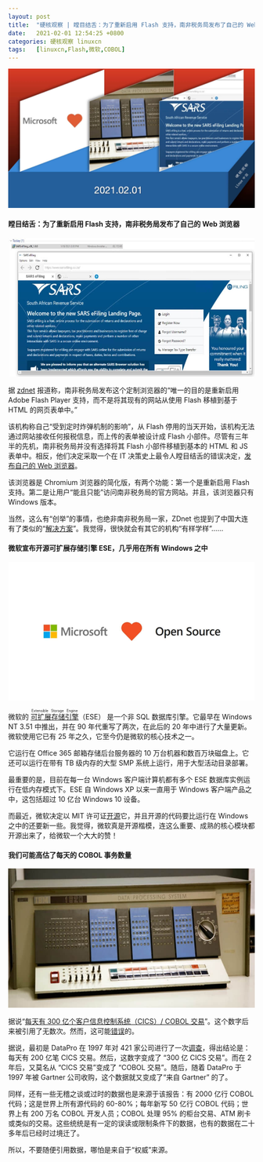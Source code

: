 ```yaml
---
layout: post
title:	"硬核观察 | 瞠目结舌：为了重新启用 Flash 支持，南非税务局发布了自己的 Web 浏览器"
date:	2021-02-01 12:54:25 +0800 
categories:	硬核观察 linuxcn 
tags:	[linuxcn,Flash,微软,COBOL]
---
```



![](/Asserts/Images/album/202102/01/125419r51nw5noyowr0leo.jpg)


#### 瞠目结舌：为了重新启用 Flash 支持，南非税务局发布了自己的 Web 浏览器


![](/Asserts/Images/album/202102/01/124826mfvayosycvcofytt.jpg)


据 [zdnet](https://www.zdnet.com/article/south-african-government-releases-its-own-browser-just-to-re-enable-flash-support/) 报道称，南非税务局发布这个定制浏览器的“唯一的目的是重新启用 Adobe Flash Player 支持，而不是将其现有的网站从使用 Flash 移植到基于 HTML 的网页表单中。”


该机构称自己“受到定时炸弹机制的影响”，从 Flash 停用的当天开始，该机构无法通过网站接收任何报税信息，而上传的表单被设计成 Flash 小部件。尽管有三年半的先机，南非税务局并没有选择将其 Flash 小部件移植到基本的 HTML 和 JS 表单中。相反，他们决定采取一个在 IT 决策史上最令人瞠目结舌的错误决定，[发布自己的 Web 浏览器](https://twitter.com/sarstax/status/1353699405912797184)。


该浏览器是 Chromium 浏览器的简化版，有两个功能：第一个是重新启用 Flash 支持。第二是让用户“能且只能”访问南非税务局的官方网站。并且，该浏览器只有 Windows 版本。


当然，这么有“创举”的事情，也绝非南非税务局一家，ZDnet 也提到了中国大连有了类似的“[解决方案](/article-13051-1.html)”。我觉得，很快就会有其它的机构“有样学样”……


#### 微软宣布开源可扩展存储引擎 ESE，几乎用在所有 Windows 之中


![](/Asserts/Images/album/202102/01/124953sspwv9kpvdt9tsfs.jpg)


微软的 <ruby> <a href="https://github.com/microsoft/Extensible-Storage-Engine">  可扩展存储引擎 </a> <rt>  Extensible Storage Engine </rt></ruby>（ESE） 是一个非 SQL 数据库引擎。它最早在 Windows NT 3.51 中推出，并在 90 年代重写了两次，在此后的 20 年中进行了大量更新。微软使用它已有 25 年之久，它至今仍是微软的核心技术之一。


它运行在 Office 365 邮箱存储后台服务器的 10 万台机器和数百万块磁盘上。它还可以运行在带有 TB 级内存的大型 SMP 系统上运行，用于大型活动目录部署。


最重要的是，目前在每一台 Windows 客户端计算机都有多个 ESE 数据库实例运行在低内存模式下。ESE 自 Windows XP 以来一直用于 Windows 客户端产品之中，这包括超过 10 亿台 Windows 10 设备。


而最近，微软决定以 MIT 许可证[开源](https://github.com/microsoft/Extensible-Storage-Engine)它，并且开源的代码要比运行在 Windows 之中的还要新一些。我觉得，微软真是开源楷模，连这么重要、成熟的核心模块都开源出来了，给微软一个大大的赞！ 


#### 我们可能高估了每天的 COBOL 事务数量


![](/Asserts/Images/album/202102/01/125200ztbn63oqk289h46v.jpg)


据说“[每天有 300 亿个客户信息控制系统（CICS）/ COBOL 交易](https://web.archive.org/web/20010620220800/http://cobolreport.com/columnists/tscott/01082001.htm)”。这个数字后来被引用了无数次。然而，这可能[错误](https://developers.slashdot.org/story/21/01/30/2128205/are-we-overestimating-the-number-of-cobol-transactions-each-day)的。


据说，最初是 DataPro 在 1997 年对 421 家公司进行了一次[调查](https://books.google.de/books?id=IKbZ7dEVokwC&pg=PT68&dq=%22421+mainframe+shops%22&hl=de&sa=X&ved=2ahUKEwjc-L2jgIHuAhUylosKHZCiBBcQ6AEwAHoECAAQAg#v=onepage&q=%22421%20mainframe%20shops%22&f=false)，得出结论是：每天有 200 亿笔 CICS 交易。然后，这数字变成了 “300 亿 CICS 交易”。而在 2 年后，又莫名从 “CICS 交易”变成了 “COBOL 交易”。随后，随着 DataPro 于 1997 年被 Gartner 公司收购，这个数据就又变成了“来自 Gartner” 的了。


同样，还有一些无稽之谈或过时的数据也是来源于该报告：有 2000 亿行 COBOL 代码；这是世界上所有源代码的 60-80%；每年新写 50 亿行 COBOL 代码；世界上有 200 万名 COBOL 开发人员；COBOL 处理 95% 的柜台交易、ATM 刷卡或类似的交易。这些统统是有一定的误读或限制条件下的数据，也有的数据在二十多年后已经时过境迁了。


所以，不要随便引用数据，哪怕是来自于“权威”来源。
